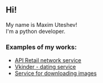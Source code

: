 ## Hi!
My name is Maxim Uteshev!  
I'm a python developer.

### Examples of my works:  

- [API Retail network service](https://github.com/7kHz/REST_API_DIPLOM/tree/master)
- [Vkinder - dating service](https://github.com/7kHz/adpy-team-diplom)
- [Service for downloading images ](https://github.com/7kHz/Course-project-/tree/over)
